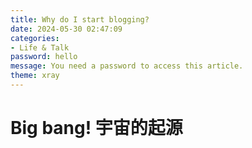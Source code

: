 ```yaml
---
title: Why do I start blogging?
date: 2024-05-30 02:47:09
categories:
- Life & Talk
password: hello
message: You need a password to access this article.
theme: xray
---
```


# Big bang! 宇宙的起源